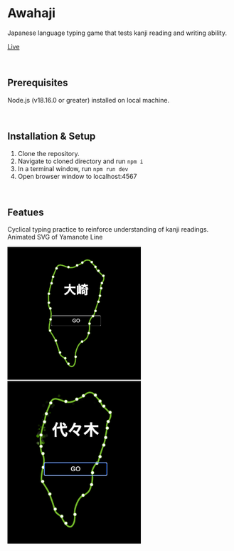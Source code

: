 # Awahaji
Japanese language typing game that tests kanji reading and writing ability.

<a href="https://awahaji-af69f1c039e0.herokuapp.com/practice">Live</a>

&nbsp;
## Prerequisites
Node.js (v18.16.0 or greater) installed on local machine.

&nbsp;
## Installation & Setup
1. Clone the repository.
2. Navigate to cloned directory and run `npm i`
3. In a terminal window, run `npm run dev`
4. Open browser window to localhost:4567

&nbsp;
## Featues
Cyclical typing practice to reinforce understanding of kanji readings.
Animated SVG of Yamanote Line

<img src="./public/img/screenshot1.png" width="300">
<img src="./public/img/screenshot2.png" width="300">
